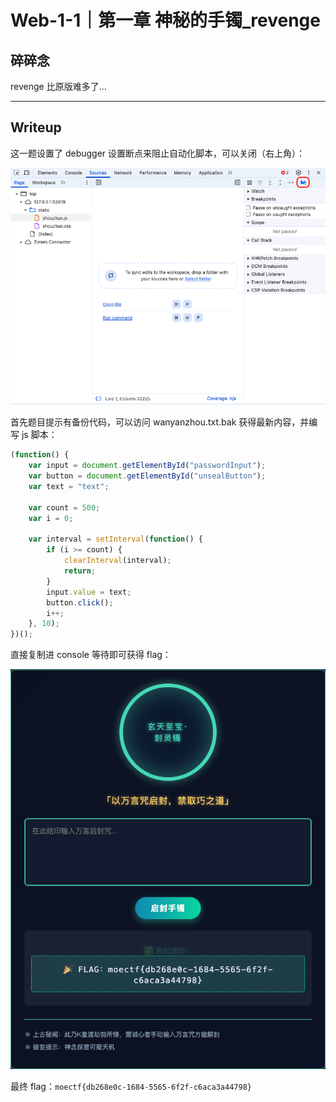 # Web-1-1｜第一章 神秘的手镯_revenge

## 碎碎念

revenge 比原版难多了...
***
## Writeup

这一题设置了 debugger 设置断点来阻止自动化脚本，可以关闭（右上角）：

![](../../../../assets/Pasted%20image%2020251030194255.png)

首先题目提示有备份代码，可以访问 wanyanzhou.txt.bak 获得最新内容，并编写 js 脚本：

```javascript
(function() {
    var input = document.getElementById("passwordInput");
    var button = document.getElementById("unsealButton");
    var text = "text";

    var count = 500;
    var i = 0;

    var interval = setInterval(function() {
        if (i >= count) {
            clearInterval(interval);
            return;
        }
        input.value = text;
        button.click();
        i++;
    }, 10);
})();
```

直接复制进 console 等待即可获得 flag：

![](../../../../assets/Pasted%20image%2020251030194439.png)

最终 flag：`moectf{db268e0c-1684-5565-6f2f-c6aca3a44798}`